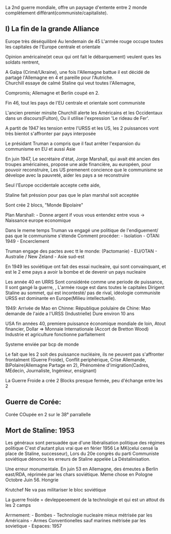 La 2nd guerre mondiale, offre un paysage d'entente entre 2 monde complètement différant(communiste/capitaliste).

## I) La fin de la grande Alliance

Europe très déséquilibré
Au lendemain de 45 L'armée rouge occupe toutes les capitales de l'Europe centrale et orientale

Opinion américaine(et ceux qui ont fait le débarquement) veulent ques les soldats rentrent,

A Galpa (Crimé/Ukraine), une fois l'Allemagne battue il est décidé de partagé l'Allemagne en 4 et pareille pour l'Autriche.  
Churchill essaye de calmé Staline qui veut toutes l'Allemagne,  

Compromis; Allemagne et Berlin coupé en 2.


Fin 46, tout les pays de l'EU centrale et orientale sont communiste

L'ancien premier minsite Churchill alerte les Américains et les Occidentaux dans un discours(Fulton), Ou il utilise l'expression 'Le rideau de Fer'.



A partit de 1947 les tension entre l'URSS et les US, les 2 puissances vont très bientot s'affronter par pays interposée

Le présidant Truman a compris que il faut arrêter l'expansion du communisme en EU et aussi Asie

En juin 1947,  Le secrétaire d'état, Jorge Marshall, qui avait été ancien des troupes américaines, propose une aide financière, au européen, pour pouvoir reconstruire, 
Les US premenent concience que le communisme se dévelope avec la pauvreté, aider les pays a se reconstruire

Seul l'Europe occidentale accepte cette aide,

Staline fait préssion pour pas que le plan marshal soit acceptée

Sont crée 2 blocs, "Monde Bipolaire"

Plan Marshall:
    - Donne argent if vous vous entendez entre vous
    -> Naissance europe economique

Dans le meme temps Truman va engagé une politique de l'endiguement/ pas que le communisme s'étende 
Comment procéder:
    - Isolation
    - OTAN: 1949
    - Encerclement


Truman engage des pactes avec tt le monde: (Pactomanie)
    - EU/OTAN
    - Australie / New Zeland
    - Asie sud-est


En 1949 les soviétique ont fait des essai nucleaire, qui sont convainquant, et est le 2 eme pays a avoir la bombe et de devenir un pays nucleaire

Les année 40 en URRS Sont considérée comme une periode de puissance, Il sont gangé la guerre, , L'armée rouge est dans toutes le capitales
Dirigent Staline au sommet, qui est incontesté/ pas de rival, idéologie communiste URSS est dominante en Europe(Milieu intellectuelle).

1949: Arrivée de Mao en Chinne: République polulaire de Chine: Mao demande de l'aide a l'URSS (Industrielle) Dure environ 10 ans

USA fin années 40, premiere puissance économique mondiale de loin, Atout financier, Dollar => Monnaie Internationale (Accort de Bretton Wood)
Industrie et agriculture fonctionne parfaitement  

Systeme enviée par bcp de monde

Le fait que les 2 soit des puissance nucléaire, ils ne peuvent pas s'affronter frontalment (Guerre Froide), Conflit periphérique, Crise Allemande, BiPolaire(Allemagne Partage en 2), Phénomène d'imigration(Cadres, MEdecin, Journaliste, Ingénieur, ensignant)

La Guerre Froide a crée 2 Blocks presque fermée, peu d'échange entre les 2

## Guerre de Corée:

Corée COupée en 2 sur le 38° parrallelle

## Mort de Staline: 1953

Les généraux sont persuadée que d'une libéralisation politique des régimes politique 
C'est d'autant plus vrai que en férier 1956 Le MK(celui censé la place de Staline, successeur), Lors du 20e congrès du parti Communiste soviétique dénonce les erreurs de Staline appelée La Déstalinisation.

Une erreur monumentale. En juin 53 en Allemagne, des émeutes a Berlin east/RDA, réprimée par les chars soviétique. 
Meme chose en Pologne Octobre Juin 56.
Hongrie

Krutchef Ne va pas militariser le bloc soviétique 

La guerre froide = devleppeoement de la technologie et qui est un attout ds les 2 camps

Arrmement:
    - Bombes
    - Technologie nucleaire mieux métrisée par les Américains
    - Armes Conventionelles sauf marines métrisée par les sovietique
    - Espaces: 1957


